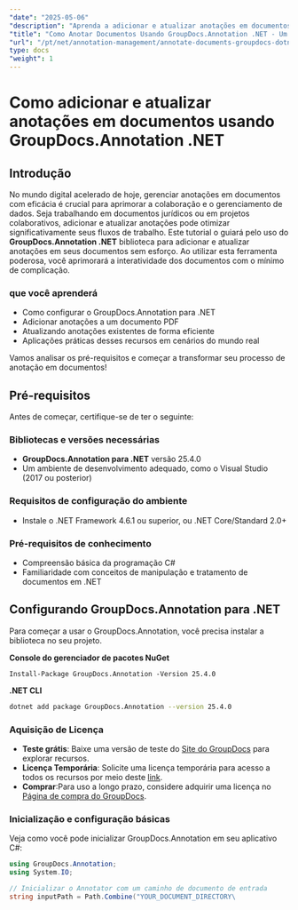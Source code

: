 ```yaml
---
"date": "2025-05-06"
"description": "Aprenda a adicionar e atualizar anotações em documentos com eficiência usando o GroupDocs.Annotation .NET. Aprimore a colaboração e o gerenciamento de documentos com este guia passo a passo."
"title": "Como Anotar Documentos Usando GroupDocs.Annotation .NET - Um Guia Completo"
"url": "/pt/net/annotation-management/annotate-documents-groupdocs-dotnet/"
type: docs
"weight": 1
---
```


# Como adicionar e atualizar anotações em documentos usando GroupDocs.Annotation .NET

## Introdução
No mundo digital acelerado de hoje, gerenciar anotações em documentos com eficácia é crucial para aprimorar a colaboração e o gerenciamento de dados. Seja trabalhando em documentos jurídicos ou em projetos colaborativos, adicionar e atualizar anotações pode otimizar significativamente seus fluxos de trabalho. Este tutorial o guiará pelo uso do **GroupDocs.Annotation .NET** biblioteca para adicionar e atualizar anotações em seus documentos sem esforço. Ao utilizar esta ferramenta poderosa, você aprimorará a interatividade dos documentos com o mínimo de complicação.

### que você aprenderá
- Como configurar o GroupDocs.Annotation para .NET
- Adicionar anotações a um documento PDF
- Atualizando anotações existentes de forma eficiente
- Aplicações práticas desses recursos em cenários do mundo real

Vamos analisar os pré-requisitos e começar a transformar seu processo de anotação em documentos!

## Pré-requisitos
Antes de começar, certifique-se de ter o seguinte:

### Bibliotecas e versões necessárias
- **GroupDocs.Annotation para .NET** versão 25.4.0
- Um ambiente de desenvolvimento adequado, como o Visual Studio (2017 ou posterior)

### Requisitos de configuração do ambiente
- Instale o .NET Framework 4.6.1 ou superior, ou .NET Core/Standard 2.0+
  
### Pré-requisitos de conhecimento
- Compreensão básica da programação C#
- Familiaridade com conceitos de manipulação e tratamento de documentos em .NET

## Configurando GroupDocs.Annotation para .NET
Para começar a usar o GroupDocs.Annotation, você precisa instalar a biblioteca no seu projeto.

**Console do gerenciador de pacotes NuGet**
```shell
Install-Package GroupDocs.Annotation -Version 25.4.0
```

**\.NET CLI**
```bash
dotnet add package GroupDocs.Annotation --version 25.4.0
```

### Aquisição de Licença
- **Teste grátis**: Baixe uma versão de teste do [Site do GroupDocs](https://releases.groupdocs.com/annotation/net/) para explorar recursos.
- **Licença Temporária**: Solicite uma licença temporária para acesso a todos os recursos por meio deste [link](https://purchase.groupdocs.com/temporary-license/).
- **Comprar**:Para uso a longo prazo, considere adquirir uma licença no [Página de compra do GroupDocs](https://purchase.groupdocs.com/buy).

### Inicialização e configuração básicas
Veja como você pode inicializar GroupDocs.Annotation em seu aplicativo C#:
```csharp
using GroupDocs.Annotation;
using System.IO;

// Inicializar o Annotator com um caminho de documento de entrada
string inputPath = Path.Combine("YOUR_DOCUMENT_DIRECTORY\